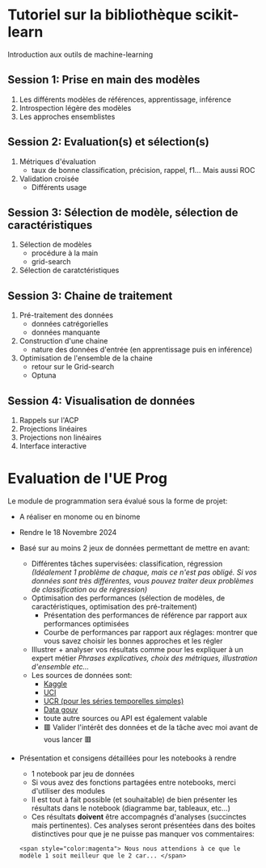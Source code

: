 # Tutoriel sur la bibliothèque scikit-learn

Introduction aux outils de machine-learning

## Session 1: Prise en main des modèles 

1. Les différents modèles de références, apprentissage, inférence
2. Introspection légère des modèles
3. Les approches ensemblistes
 
## Session 2: Evaluation(s) et sélection(s)

1. Métriques d'évaluation
    * taux de bonne classification, précision, rappel, f1... Mais aussi ROC
2. Validation croisée
    * Différents usage 

## Session 3: Sélection de modèle, sélection de caractéristiques

1. Sélection de modèles
    * procédure à la main
    * grid-search
2. Sélection de caratctéristiques


## Session 3: Chaine de traitement

1. Pré-traitement des données
    * données catrégorielles
    * données manquante
2. Construction d'une chaine
    * nature des données d'entrée (en apprentissage puis en inférence)
3. Optimisation de l'ensemble de la chaine
    * retour sur le Grid-search
    * Optuna

## Session 4: Visualisation de données

1. Rappels sur l'ACP
2. Projections linéaires
3. Projections non linéaires
4. Interface interactive

# Evaluation de l'UE Prog

Le module de programmation sera évalué sous la forme de projet:
* A réaliser en monome ou en binome
* Rendre le 18 Novembre 2024
* Basé sur au moins 2 jeux de données permettant de mettre en avant:
    * Différentes tâches supervisées: classification, régression *(Idéalement 1 problème de chaque, mais ce n'est pas obligé. Si vos données sont très différentes, vous pouvez traiter deux problèmes de classification ou de régression)*
    * Optimisation des performances (sélection de modèles, de caractéristiques, optimisation des pré-traitement)
        * Présentation des performances de référence par rapport aux performances optimisées
        * Courbe de performances par rapport aux réglages: montrer que vous savez choisir les bonnes approches et les régler
    * Illustrer + analyser vos résultats comme pour les expliquer à un expert métier *Phrases explicatives, choix des métriques, illustration d'ensemble etc...*
    * Les sources de données sont:
        * [Kaggle](https://www.kaggle.com)
        * [UCI](https://archive.ics.uci.edu/datasets)
        * [UCR (pour les séries temporelles simples)](https://www.cs.ucr.edu/~eamonn/time_series_data/)
        * [Data gouv](https://www.data.gouv.fr/fr/)
        * toute autre sources ou API est également valable
        * 🟥 Valider l'intérêt des données et de la tâche avec moi avant de vous lancer 🟥

* Présentation et consigens détaillées pour les notebooks à rendre
    * 1 notebook par jeu de données
    * Si vous avez des fonctions partagées entre notebooks, merci d'utiliser des modules
    * Il est tout à fait possible (et souhaitable) de bien présenter les résultats dans le notebook (diagramme bar, tableaux, etc...)
    * Ces résultats **doivent** être accompagnés d'analyses (succinctes mais pertinentes). Ces analyses seront présentées dans des boites distinctives pour que je ne puisse pas manquer vos commentaires:
    
    ```
    <span style="color:magenta"> Nous nous attendions à ce que le modèle 1 soit meilleur que le 2 car... </span>
    ```

